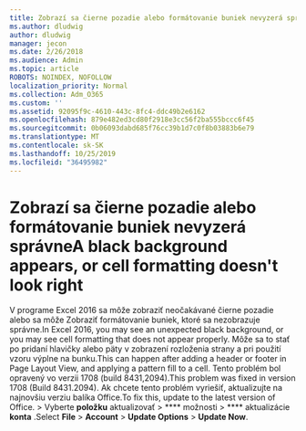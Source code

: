 ```yaml
---
title: Zobrazí sa čierne pozadie alebo formátovanie buniek nevyzerá správne
ms.author: dludwig
author: dludwig
manager: jecon
ms.date: 2/26/2018
ms.audience: Admin
ms.topic: article
ROBOTS: NOINDEX, NOFOLLOW
localization_priority: Normal
ms.collection: Adm_O365
ms.custom: ''
ms.assetid: 92095f9c-4610-443c-8fc4-ddc49b2e6162
ms.openlocfilehash: 879e482ed3cd80f2918e3cc56f2ba555bccc6f45
ms.sourcegitcommit: 0b06093dabd685f76cc39b1d7c0f8b03883b6e79
ms.translationtype: MT
ms.contentlocale: sk-SK
ms.lasthandoff: 10/25/2019
ms.locfileid: "36495982"
---
```

# <a name="a-black-background-appears-or-cell-formatting-doesnt-look-right"></a><span data-ttu-id="4858e-102">Zobrazí sa čierne pozadie alebo formátovanie buniek nevyzerá správne</span><span class="sxs-lookup"><span data-stu-id="4858e-102">A black background appears, or cell formatting doesn't look right</span></span>

<span data-ttu-id="4858e-103">V programe Excel 2016 sa môže zobraziť neočakávané čierne pozadie alebo sa môže Zobraziť formátovanie buniek, ktoré sa nezobrazuje správne.</span><span class="sxs-lookup"><span data-stu-id="4858e-103">In Excel 2016, you may see an unexpected black background, or you may see cell formatting that does not appear properly.</span></span> <span data-ttu-id="4858e-104">Môže sa to stať po pridaní hlavičky alebo päty v zobrazení rozloženia strany a pri použití vzoru výplne na bunku.</span><span class="sxs-lookup"><span data-stu-id="4858e-104">This can happen after adding a header or footer in Page Layout View, and applying a pattern fill to a cell.</span></span> <span data-ttu-id="4858e-105">Tento problém bol opravený vo verzii 1708 (build 8431,2094).</span><span class="sxs-lookup"><span data-stu-id="4858e-105">This problem was fixed in version 1708 (Build 8431.2094).</span></span> <span data-ttu-id="4858e-106">Ak chcete tento problém vyriešiť, aktualizujte na najnovšiu verziu balíka Office.</span><span class="sxs-lookup"><span data-stu-id="4858e-106">To fix this, update to the latest version of Office.</span></span> <span data-ttu-id="4858e-107">\> Vyberte **položku** aktualizovať \> \*\*\*\* možnosti \> \*\*\*\* aktualizácie **konta** .</span><span class="sxs-lookup"><span data-stu-id="4858e-107">Select **File** \> **Account** \> **Update Options** \> **Update Now**.</span></span>
  

